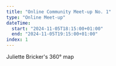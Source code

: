 ```yaml
---
title: "Online Community Meet-up No. 1"
type: "Online Meet-up"
dateTime:
  start: "2024-11-05T18:15:00+01:00"
  end: "2024-11-05T19:15:00+01:00"
index: 1
---
```


Juliette Bricker's 360° map

